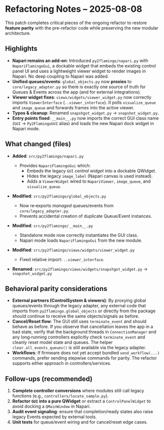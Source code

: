 # Refactoring Notes – 2025-08-08

This patch completes critical pieces of the ongoing refactor to restore **feature parity** with the pre-refactor code while preserving the new modular architecture.

## Highlights

- **Napari remains an add‑on**: Introduced `py2flamingo/napari.py` with `NapariFlamingoGui`, a dockable widget that embeds the existing control panel UI and uses a lightweight viewer widget to render images in Napari. No deep coupling to Napari was added.
- **Unified queues/events**: `global_objects.py` now **proxies** to `core/legacy_adapter.py` so there is exactly one source of truth for Queues & Events across the app (and for external integrations).
- **Viewer widget fixes**: `views/widgets/viewer_widget.py` now correctly imports `ViewerInterface` (`..viewer_interface`). It polls `visualize_queue` and `image_queue` and forwards frames into the active viewer.
- **Typos & cleanup**: Renamed `snapshgot_widget.py` → `snapshot_widget.py`.
- **Entry points fixed**: `__main__.py` now imports the correct GUI class name (`GUI` → `Py2FlamingoGUI` alias) and loads the new Napari dock widget in Napari mode.

## What changed (files)

- **Added**: `src/py2flamingo/napari.py`
  - Provides `NapariFlamingoGui` which:
    - Embeds the legacy `GUI` *central widget* into a dockable QWidget.
    - Hides the legacy `image_label` (Napari canvas is used instead).
    - Adds a `ViewerWidget` wired to `NapariViewer`, `image_queue`, and `visualize_queue`.

- **Modified**: `src/py2flamingo/global_objects.py`
  - Now re‑exports *managed* queues/events from `core/legacy_adapter.py`.
  - Prevents accidental creation of duplicate Queue/Event instances.

- **Modified**: `src/py2flamingo/__main__.py`
  - Standalone mode now correctly instantiates the GUI class.
  - Napari mode loads `NapariFlamingoGui` from the new module.

- **Modified**: `src/py2flamingo/views/widgets/viewer_widget.py`
  - Fixed relative import: `..viewer_interface`.

- **Renamed**: `src/py2flamingo/views/widgets/snapshgot_widget.py` → `snapshot_widget.py`

## Behavioral parity considerations

- **External partners (ControlSystem & viewers)**: By proxying global queues/events through the legacy adapter, any external code that imports from `py2flamingo.global_objects` or directly from the package should continue to receive the same objects/signals as before.
- **Cancel/Reset flow**: The GUI still uses `terminate_event` and should behave as before. If you observe that cancellation leaves the app in a bad state, verify that the background threads in `ConnectionManager` and any long‑running controllers explicitly check `terminate_event` and cleanly reset model state and queues. The helper `clear_all_events_queues()` is still available via the legacy adapter.
- **Workflows**: If firmware does not yet accept bundled `send_workflow(...)` commands, prefer sending stepwise commands for parity. The refactor supports either approach in controllers/services.

## Follow‑ups (recommended)

1. **Complete controller conversions** where modules still call legacy functions (e.g., `controllers/locate_sample.py`).
2. **Refactor `GUI` into a pure QWidget** or extract a `ControlPanelWidget` to avoid docking a `QMainWindow` in Napari.
3. **Audit event signaling**: ensure that completion/ready states also raise legacy Events expected by external tools.
4. **Unit tests** for queue/event wiring and for cancel/reset edge cases.

